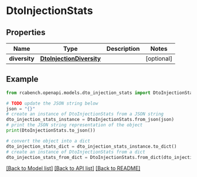 # DtoInjectionStats


## Properties

Name | Type | Description | Notes
------------ | ------------- | ------------- | -------------
**diversity** | [**DtoInjectionDiversity**](DtoInjectionDiversity.md) |  | [optional] 

## Example

```python
from rcabench.openapi.models.dto_injection_stats import DtoInjectionStats

# TODO update the JSON string below
json = "{}"
# create an instance of DtoInjectionStats from a JSON string
dto_injection_stats_instance = DtoInjectionStats.from_json(json)
# print the JSON string representation of the object
print(DtoInjectionStats.to_json())

# convert the object into a dict
dto_injection_stats_dict = dto_injection_stats_instance.to_dict()
# create an instance of DtoInjectionStats from a dict
dto_injection_stats_from_dict = DtoInjectionStats.from_dict(dto_injection_stats_dict)
```
[[Back to Model list]](../README.md#documentation-for-models) [[Back to API list]](../README.md#documentation-for-api-endpoints) [[Back to README]](../README.md)


